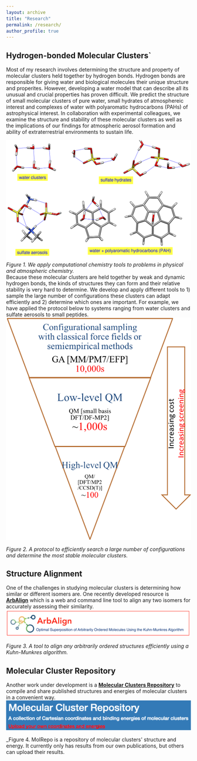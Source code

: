 ```yaml
---
layout: archive
title: "Research"
permalink: /research/
author_profile: true
---
```

<!--
{% include base_path %}

{% for post in site.teaching reversed %}
  {% include archive-single.html %}
{% endfor %}
-->


## Hydrogen-bonded Molecular Clusters` 

Most of my research involves determining the structure and
property of molecular clusters held together by hydrogen bonds. Hydrogen bonds are responsible for
giving water and biological molecules their unique structure and properites. However, developing a
water model that can describe all its unusual and crucial properties has proven difficult. We
predict the structure of small molecular clusters of pure water, small hydrates of atmosphereic
interest and complexes of water with polyaromatic hydrocarbons (PAHs) of astrophysical interest. In
collaboration with experimental colleagues, we examine the structure and stability of these
molecular clusters as well as the implications of our findings for atmospheric aerosol formation and
ability of extraterrestrial environments to sustain life.  

![hydrogen bonded systems](images/research/systems.png)  
_Figure 1. We apply computational chemistry tools to problems in physical and atmospheric chemistry._  
Because these molecular clusters are held together by weak and dynamic hydrogen bonds, the kinds of structures they can form and their relative stability is very hard to determine. We develop and apply different tools to 1) sample the large number of configurations these clusters can adapt efficiently and 2) determine which ones are important. For example, we have applied the protocol below to systems ranging from water clusters and sulfate aerosols to small peptides.  
![methodology](images/research/methodology-2018.png)  
  
_Figure 2. A protocol to efficiently search a large number of configurations and determine the most stable molecular clusters._  
  

## Structure Alignment 
One of the challenges in studying molecular clusters is determining how similar or different isomers are. One recently developed resource is [**ArbAlign**](http://arbalign.org/) which is a web and command line tool to align any two isomers for accurately assessing their similarity.  
[![Cluster Repository](images/research/arbalign.png)](http://arbalign.org)  
  
_Figure 3. A tool to align any arbitrarily ordered structures efficiently using a Kuhn-Munkres algorithm._  
  

## Molecular Cluster Repository
Another work under development is a [**Molecular Clusters Repository**](http://molecularclusters.xyz/) to compile and share published structures and energies of molecular clusters in a convenient way.  
[![Cluster Repository](images/research/MolecularClusters.png)](http://molecularclusters.xyz)  
  
_Figure 4. MolRepo is a repository of molecular clusters' structure and energy. It currently only has results from our own publications, but others can upload their results.
